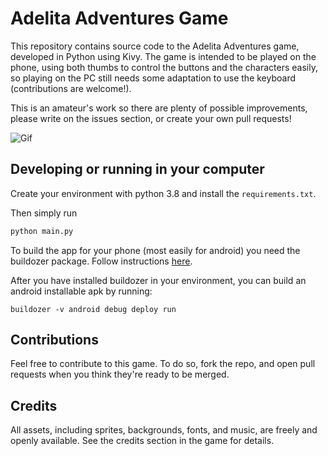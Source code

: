 # Adelita Adventures Game
This repository contains source code to the Adelita Adventures game, developed in Python using Kivy.
The game is intended to be played on the phone, using both thumbs to control the buttons and the characters easily, so playing on the PC still needs some adaptation to use the keyboard (contributions are welcome!).

This is an amateur's work so there are plenty of possible improvements, please write on the issues section, or create your own pull requests!

![Gif](https://github.com/danielm322/Baby_Adventures_Game/blob/main/graphics/playgame.gif)


## Developing or running in your computer
Create your environment with python 3.8 and install the `requirements.txt`. 

Then simply run 
```python
python main.py
```

To build the app for your phone (most easily for android) you need the buildozer package. Follow instructions [here](https://buildozer.readthedocs.io/en/latest/installation.html).

After you have installed buildozer in your environment, you can build an android installable apk by running:
```commandline
buildozer -v android debug deploy run
```

## Contributions
Feel free to contribute to this game. To do so, fork the repo, and open pull requests when you think they're ready to be merged.

## Credits
All assets, including sprites, backgrounds, fonts, and music, are freely and openly available. 
See the credits section in the game for details.
